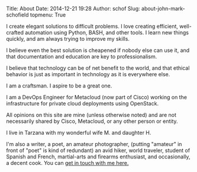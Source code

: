 Title: About
Date: 2014-12-21 19:28
Author: schof
Slug: about-john-mark-schofield
topmenu: True


I create elegant solutions to difficult problems. I love creating efficient,
well-crafted automation using Python, BASH, and other tools. I learn new things
quickly, and am always trying to improve my skills.

I believe even the best solution is cheapened if nobody else can use it, and
that documentation and education are key to professionalism.

I believe that technology can be of net benefit to the world, and that ethical
behavior is just as important in technology as it is everywhere else.

I am a craftsman. I aspire to be a great one.

I am a DevOps Engineer for Metacloud (now part of Cisco) working on the
infrastructure for private cloud deployments using OpenStack.

All opinions on this site are mine (unless otherwise noted) and are not
necessarily shared by Cisco, Metacloud, or any other person or entity.

I live in Tarzana with my wonderful wife M. and daughter H.

I'm also a writer, a poet, an amateur photographer, (putting "amateur"
in front of "poet" is kind of redundant) an avid hiker, world traveler,
student of Spanish and French, martial-arts and firearms enthusiast, and
occasionally, a decent cook. You can [get in touch with me
here.](/contact "Contact John Mark Schofield")
